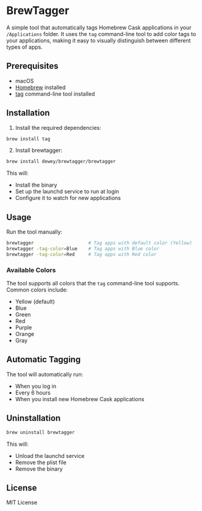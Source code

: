 # BrewTagger

A simple tool that automatically tags Homebrew Cask applications in your `/Applications` folder. It uses the `tag` command-line tool to add color tags to your applications, making it easy to visually distinguish between different types of apps.

## Prerequisites

- macOS
- [Homebrew](https://brew.sh/) installed
- [tag](https://github.com/jdberry/tag) command-line tool installed

## Installation

1. Install the required dependencies:
```bash
brew install tag
```

2. Install brewtagger:
```bash
brew install dewey/brewtagger/brewtagger
```

This will:
- Install the binary
- Set up the launchd service to run at login
- Configure it to watch for new applications

## Usage

Run the tool manually:
```bash
brewtagger                    # Tag apps with default color (Yellow)
brewtagger -tag-color=Blue    # Tag apps with Blue color
brewtagger -tag-color=Red     # Tag apps with Red color
```

### Available Colors

The tool supports all colors that the `tag` command-line tool supports. Common colors include:
- Yellow (default)
- Blue
- Green
- Red
- Purple
- Orange
- Gray

## Automatic Tagging

The tool will automatically run:
- When you log in
- Every 6 hours
- When you install new Homebrew Cask applications

## Uninstallation

```bash
brew uninstall brewtagger
```

This will:
- Unload the launchd service
- Remove the plist file
- Remove the binary

## License

MIT License 